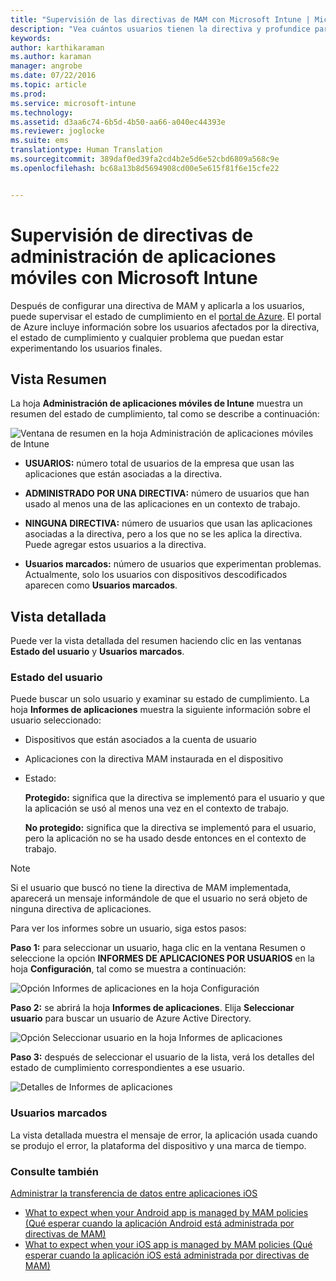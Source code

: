 ```yaml
---
title: "Supervisión de las directivas de MAM con Microsoft Intune | Microsoft Intune"
description: "Vea cuántos usuarios tienen la directiva y profundice para descubrir más detalles."
keywords: 
author: karthikaraman
ms.author: karaman
manager: angrobe
ms.date: 07/22/2016
ms.topic: article
ms.prod: 
ms.service: microsoft-intune
ms.technology: 
ms.assetid: d3aa6c74-6b5d-4b50-aa66-a040ec44393e
ms.reviewer: joglocke
ms.suite: ems
translationtype: Human Translation
ms.sourcegitcommit: 389daf0ed39fa2cd4b2e5d6e52cbd6809a568c9e
ms.openlocfilehash: bc68a13b8d5694908cd00e5e615f81f6e15cfe22


---
```


# Supervisión de directivas de administración de aplicaciones móviles con Microsoft Intune
Después de configurar una directiva de MAM y aplicarla a los usuarios, puede supervisar el estado de cumplimiento en el [portal de Azure](https://portal.azure.com). El portal de Azure incluye información sobre los usuarios afectados por la directiva, el estado de cumplimiento y cualquier problema que puedan estar experimentando los usuarios finales.
## Vista Resumen
La hoja **Administración de aplicaciones móviles de Intune** muestra un resumen del estado de cumplimiento, tal como se describe a continuación:


![Ventana de resumen en la hoja Administración de aplicaciones móviles de Intune](../media/mam-azure-portal-user-status-summary.png)

-   **USUARIOS:** número total de usuarios de la empresa que usan las aplicaciones que están asociadas a la directiva.

-   **ADMINISTRADO POR UNA DIRECTIVA:** número de usuarios que han usado al menos una de las aplicaciones en un contexto de trabajo.

-   **NINGUNA DIRECTIVA:** número de usuarios que usan las aplicaciones asociadas a la directiva, pero a los que no se les aplica la directiva.  Puede agregar estos usuarios a la directiva.

- **Usuarios marcados:** número de usuarios que experimentan problemas. Actualmente, solo los usuarios con dispositivos descodificados aparecen como **Usuarios marcados**.


## Vista detallada
Puede ver la vista detallada del resumen haciendo clic en las ventanas **Estado del usuario** y **Usuarios marcados**.

### Estado del usuario
Puede buscar un solo usuario y examinar su estado de cumplimiento. La hoja **Informes de aplicaciones** muestra la siguiente información sobre el usuario seleccionado:
- Dispositivos que están asociados a la cuenta de usuario
- Aplicaciones con la directiva MAM instaurada en el dispositivo
- Estado:

  **Protegido:** significa que la directiva se implementó para el usuario y que la aplicación se usó al menos una vez en el contexto de trabajo.

  **No protegido:** significa que la directiva se implementó para el usuario, pero la aplicación no se ha usado desde entonces en el contexto de trabajo.

>[!NOTE]
> Si el usuario que buscó no tiene la directiva de MAM implementada, aparecerá un mensaje informándole de que el usuario no será objeto de ninguna directiva de aplicaciones.

Para ver los informes sobre un usuario, siga estos pasos:

**Paso 1:** para seleccionar un usuario, haga clic en la ventana Resumen o seleccione la opción **INFORMES DE APLICACIONES POR USUARIOS** en la hoja **Configuración**, tal como se muestra a continuación:

![Opción Informes de aplicaciones en la hoja Configuración](../media/mam-azure-portal-app-reporting-by-user-settings-blade.png)

**Paso 2:** se abrirá la hoja **Informes de aplicaciones**. Elija **Seleccionar usuario** para buscar un usuario de Azure Active Directory.

![Opción Seleccionar usuario en la hoja Informes de aplicaciones](../media/mam-azure-portal-app-reporting-select-user.png)

**Paso 3:** después de seleccionar el usuario de la lista, verá los detalles del estado de cumplimiento correspondientes a ese usuario.

![Detalles de Informes de aplicaciones](../media/mam-azure-portal-app-reporting-by-user.png)
### Usuarios marcados
La vista detallada muestra el mensaje de error, la aplicación usada cuando se produjo el error, la plataforma del dispositivo y una marca de tiempo.  

### Consulte también
[Administrar la transferencia de datos entre aplicaciones iOS](manage-data-transfer-between-ios-apps-with-microsoft-intune.md)

* [What to expect when your Android app is managed by MAM policies (Qué esperar cuando la aplicación Android está administrada por directivas de MAM)](user-experience-for-mam-enabled-android-apps-with-microsoft-intune.md)
* [What to expect when your iOS app is managed by MAM policies (Qué esperar cuando la aplicación iOS está administrada por directivas de MAM)](user-experience-for-mam-enabled-ios-apps-with-microsoft-intune.md)



<!--HONumber=Oct16_HO3-->


